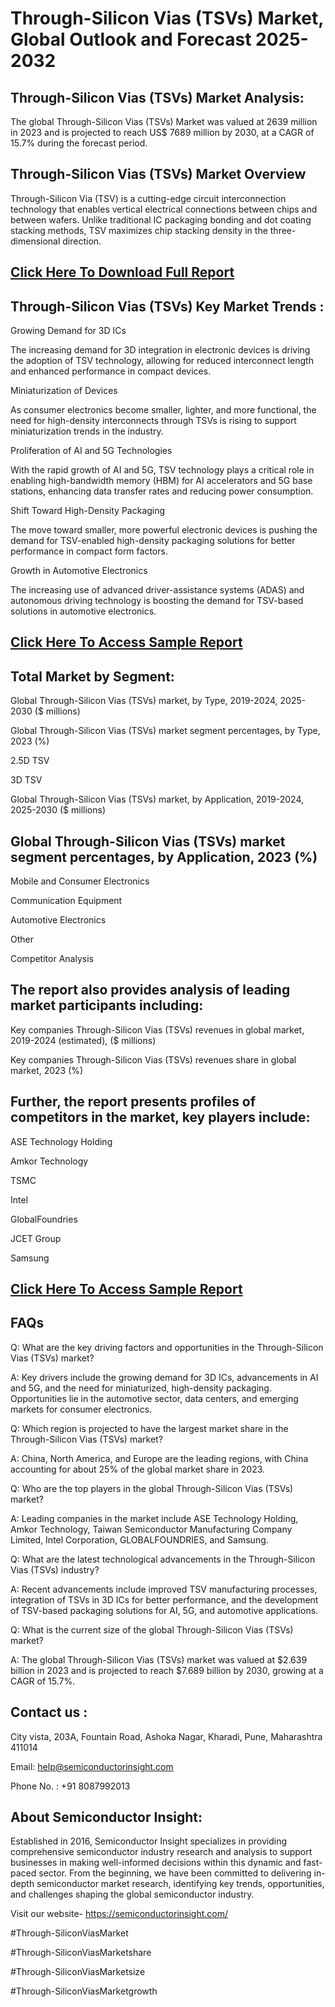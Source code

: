 Through-Silicon Vias (TSVs) Market, Global Outlook and Forecast 2025-2032
=
Through-Silicon Vias (TSVs) Market Analysis:
-
The global Through-Silicon Vias (TSVs) Market was valued at 2639 million in 2023 and is projected to reach US$ 7689 million by 2030, at a CAGR of 15.7% during the forecast period.

Through-Silicon Vias (TSVs) Market Overview
-
Through-Silicon Via (TSV) is a cutting-edge circuit interconnection technology that enables vertical electrical connections between chips and between wafers. Unlike traditional IC packaging bonding and dot coating stacking methods, TSV maximizes chip stacking density in the three-dimensional direction.


[Click Here To Download Full Report](https://semiconductorinsight.com/report/through-silicon-vias-tsvs-market/)
-

Through-Silicon Vias (TSVs) Key Market Trends  :
-
Growing Demand for 3D ICs

The increasing demand for 3D integration in electronic devices is driving the adoption of TSV technology, allowing for reduced interconnect length and enhanced performance in compact devices.

Miniaturization of Devices

As consumer electronics become smaller, lighter, and more functional, the need for high-density interconnects through TSVs is rising to support miniaturization trends in the industry.

Proliferation of AI and 5G Technologies

With the rapid growth of AI and 5G, TSV technology plays a critical role in enabling high-bandwidth memory (HBM) for AI accelerators and 5G base stations, enhancing data transfer rates and reducing power consumption.

Shift Toward High-Density Packaging

The move toward smaller, more powerful electronic devices is pushing the demand for TSV-enabled high-density packaging solutions for better performance in compact form factors.

Growth in Automotive Electronics

The increasing use of advanced driver-assistance systems (ADAS) and autonomous driving technology is boosting the demand for TSV-based solutions in automotive electronics.


[Click Here To Access Sample Report](https://semiconductorinsight.com/download-sample-report/?product_id=92830)
-

Total Market by Segment:
-
Global Through-Silicon Vias (TSVs) market, by Type, 2019-2024, 2025-2030 ($ millions)

Global Through-Silicon Vias (TSVs) market segment percentages, by Type, 2023 (%)

2.5D TSV

3D TSV

Global Through-Silicon Vias (TSVs) market, by Application, 2019-2024, 2025-2030 ($ millions)

Global Through-Silicon Vias (TSVs) market segment percentages, by Application, 2023 (%)
-
Mobile and Consumer Electronics

Communication Equipment

Automotive Electronics

Other

Competitor Analysis

The report also provides analysis of leading market participants including:
-
Key companies Through-Silicon Vias (TSVs) revenues in global market, 2019-2024 (estimated), ($ millions)

Key companies Through-Silicon Vias (TSVs) revenues share in global market, 2023 (%)

Further, the report presents profiles of competitors in the market, key players include:
-
ASE Technology Holding

Amkor Technology

TSMC

Intel

GlobalFoundries

JCET Group

Samsung


[Click Here To Access Sample Report](https://semiconductorinsight.com/download-sample-report/?product_id=92830)
-

FAQs
-
Q: What are the key driving factors and opportunities in the Through-Silicon Vias (TSVs) market?

A: Key drivers include the growing demand for 3D ICs, advancements in AI and 5G, and the need for miniaturized, high-density packaging. Opportunities lie in the automotive sector, data centers, and emerging markets for consumer electronics.


Q: Which region is projected to have the largest market share in the Through-Silicon Vias (TSVs) market?

A: China, North America, and Europe are the leading regions, with China accounting for about 25% of the global market share in 2023.


Q: Who are the top players in the global Through-Silicon Vias (TSVs) market?

A: Leading companies in the market include ASE Technology Holding, Amkor Technology, Taiwan Semiconductor Manufacturing Company Limited, Intel Corporation, GLOBALFOUNDRIES, and Samsung.


Q: What are the latest technological advancements in the Through-Silicon Vias (TSVs) industry?

A: Recent advancements include improved TSV manufacturing processes, integration of TSVs in 3D ICs for better performance, and the development of TSV-based packaging solutions for AI, 5G, and automotive applications.


Q: What is the current size of the global Through-Silicon Vias (TSVs) market?

A: The global Through-Silicon Vias (TSVs) market was valued at $2.639 billion in 2023 and is projected to reach $7.689 billion by 2030, growing at a CAGR of 15.7%.


Contact us :
-
City vista, 203A, Fountain Road, Ashoka Nagar, Kharadi, Pune, Maharashtra 411014

Email: help@semiconductorinsight.com

Phone No. : +91 8087992013

 About Semiconductor Insight:
-
Established in 2016, Semiconductor Insight specializes in providing comprehensive semiconductor industry research and analysis to support businesses in making well-informed decisions within this dynamic and fast-paced sector. From the beginning, we have been committed to delivering in-depth semiconductor market research, identifying key trends, opportunities, and challenges shaping the global semiconductor industry.

 Visit our website- https://semiconductorinsight.com/

#Through-SiliconViasMarket

#Through-SiliconViasMarketshare

#Through-SiliconViasMarketsize

#Through-SiliconViasMarketgrowth

